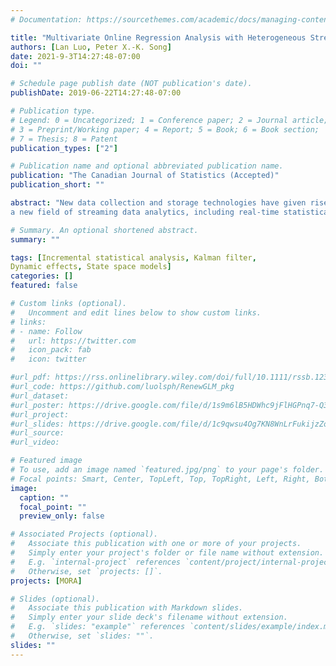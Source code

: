 ```yaml
---
# Documentation: https://sourcethemes.com/academic/docs/managing-content/

title: "Multivariate Online Regression Analysis with Heterogeneous Streaming Data"
authors: [Lan Luo, Peter X.-K. Song]
date: 2021-9-3T14:27:48-07:00
doi: ""

# Schedule page publish date (NOT publication's date).
publishDate: 2019-06-22T14:27:48-07:00

# Publication type.
# Legend: 0 = Uncategorized; 1 = Conference paper; 2 = Journal article;
# 3 = Preprint/Working paper; 4 = Report; 5 = Book; 6 = Book section;
# 7 = Thesis; 8 = Patent
publication_types: ["2"]

# Publication name and optional abbreviated publication name.
publication: "The Canadian Journal of Statistics (Accepted)"
publication_short: ""

abstract: "New data collection and storage technologies have given rise to 
a new field of streaming data analytics, including real-time statistical methodology for online data analyses. Most existing online learning methods are based on homogeneity assumption such that the sequence of samples are independent and identical. However, inter-data batch correlation and dynamically evolved batch-specific effects are among the key defining features in real-world streaming data such as electronic health records and mobile health data. This paper is built in the framework of state space mixed models in which the observed data stream is driven by a latent state process that follows a Markov process. In this setting, online maximum likelihood estimation is challenged by high-dimensional integrals and complex covariance structures. In this paper, we develop a Kalman filter based real-time regression analysis method that enables to update both point estimates and standard errors of the fixed population average effects while adjusting for dynamic hidden effects. Both theoretical justification and numerical experiments have demonstrated that our proposed online method has similar statistical properties to its offline counterpart but enjoys great computation efficiency. We also apply this method to analyze an electronic health record data example."

# Summary. An optional shortened abstract.
summary: ""

tags: [Incremental statistical analysis, Kalman filter, 
Dynamic effects, State space models]
categories: []
featured: false

# Custom links (optional).
#   Uncomment and edit lines below to show custom links.
# links:
# - name: Follow
#   url: https://twitter.com
#   icon_pack: fab
#   icon: twitter

#url_pdf: https://rss.onlinelibrary.wiley.com/doi/full/10.1111/rssb.12352
#url_code: https://github.com/luolsph/RenewGLM_pkg
#url_dataset:
#url_poster: https://drive.google.com/file/d/1s9m6lB5HDWhc9jFlHGPnq7-Q3peC5bdh/view?usp=sharing
#url_project:
#url_slides: https://drive.google.com/file/d/1c9qwsu4Og7KN8WnLrFukijzZoh9Mbd6D/view?usp=sharing
#url_source:
#url_video:

# Featured image
# To use, add an image named `featured.jpg/png` to your page's folder. 
# Focal points: Smart, Center, TopLeft, Top, TopRight, Left, Right, BottomLeft, Bottom, BottomRight.
image:
  caption: ""
  focal_point: ""
  preview_only: false

# Associated Projects (optional).
#   Associate this publication with one or more of your projects.
#   Simply enter your project's folder or file name without extension.
#   E.g. `internal-project` references `content/project/internal-project/index.md`.
#   Otherwise, set `projects: []`.
projects: [MORA]

# Slides (optional).
#   Associate this publication with Markdown slides.
#   Simply enter your slide deck's filename without extension.
#   E.g. `slides: "example"` references `content/slides/example/index.md`.
#   Otherwise, set `slides: ""`.
slides: ""
---
```

